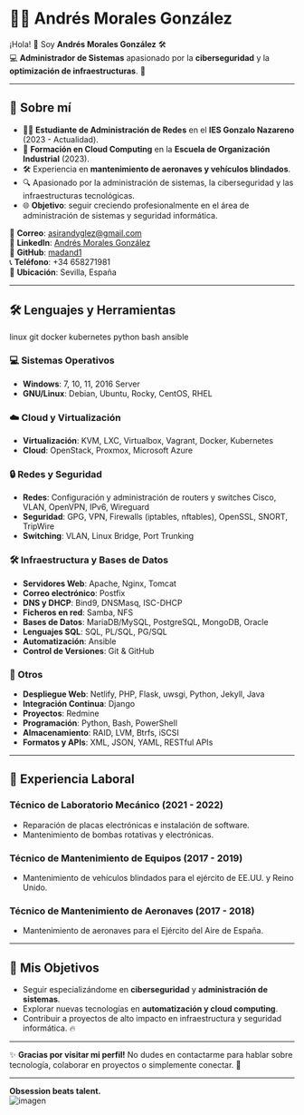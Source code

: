# 👨‍💻 Andrés Morales González

¡Hola! 👋 Soy **Andrés Morales González** 🛠️  
💻 **Administrador de Sistemas** apasionado por la **ciberseguridad** y la **optimización de infraestructuras**. 🚀

---

## 📍 Sobre mí

- 👨‍🎓 **Estudiante de Administración de Redes** en el **IES Gonzalo Nazareno** (2023 - Actualidad).
- 📡 **Formación en Cloud Computing** en la **Escuela de Organización Industrial** (2023).
- 🛠️ Experiencia en **mantenimiento de aeronaves y vehículos blindados**.
- 🔍 Apasionado por la administración de sistemas, la ciberseguridad y las infraestructuras tecnológicas.
- 🌐 **Objetivo**: seguir creciendo profesionalmente en el área de administración de sistemas y seguridad informática.

📧 **Correo**: [asirandyglez@gmail.com](mailto:asirandyglez@gmail.com)  
🔗 **LinkedIn**: [Andrés Morales González](https://www.linkedin.com/in/andr%C3%A9s-morales-gonz%C3%A1lez-6748a5256/)  
🐙 **GitHub**: [madand1](https://github.com/madand1)  
📞 **Teléfono**: +34 658271981  
📍 **Ubicación**: Sevilla, España  

---

## 🛠️ Lenguajes y Herramientas

linux git docker kubernetes python bash ansible

### 💻 Sistemas Operativos
- **Windows**: 7, 10, 11, 2016 Server
- **GNU/Linux**: Debian, Ubuntu, Rocky, CentOS, RHEL

### ☁️ Cloud y Virtualización
- **Virtualización**: KVM, LXC, Virtualbox, Vagrant, Docker, Kubernetes
- **Cloud**: OpenStack, Proxmox, Microsoft Azure

### 🔒 Redes y Seguridad
- **Redes**: Configuración y administración de routers y switches Cisco, VLAN, OpenVPN, IPv6, Wireguard
- **Seguridad**: GPG, VPN, Firewalls (iptables, nftables), OpenSSL, SNORT, TripWire
- **Switching**: VLAN, Linux Bridge, Port Trunking

### 🛠️ Infraestructura y Bases de Datos
- **Servidores Web**: Apache, Nginx, Tomcat
- **Correo electrónico**: Postfix
- **DNS y DHCP**: Bind9, DNSMasq, ISC-DHCP
- **Ficheros en red**: Samba, NFS
- **Bases de Datos**: MariaDB/MySQL, PostgreSQL, MongoDB, Oracle
- **Lenguajes SQL**: SQL, PL/SQL, PG/SQL
- **Automatización**: Ansible
- **Control de Versiones**: Git & GitHub

### 🔧 Otros
- **Despliegue Web**: Netlify, PHP, Flask, uwsgi, Python, Jekyll, Java
- **Integración Continua**: Django
- **Proyectos**: Redmine
- **Programación**: Python, Bash, PowerShell
- **Almacenamiento**: RAID, LVM, Btrfs, iSCSI
- **Formatos y APIs**: XML, JSON, YAML, RESTful APIs

---

## 🌟 Experiencia Laboral

### Técnico de Laboratorio Mecánico (2021 - 2022)
- Reparación de placas electrónicas e instalación de software.
- Mantenimiento de bombas rotativas y electrónicas.

### Técnico de Mantenimiento de Equipos (2017 - 2019)
- Mantenimiento de vehículos blindados para el ejército de EE.UU. y Reino Unido.

### Técnico de Mantenimiento de Aeronaves (2017 - 2018)
- Mantenimiento de aeronaves para el Ejército del Aire de España.

---

## 🎯 Mis Objetivos

- Seguir especializándome en **ciberseguridad** y **administración de sistemas**.
- Explorar nuevas tecnologías en **automatización y cloud computing**.
- Contribuir a proyectos de alto impacto en infraestructura y seguridad informática. 🔥

---

✨ **Gracias por visitar mi perfil!** No dudes en contactarme para hablar sobre tecnología, colaborar en proyectos o simplemente conectar. 💬

---

**Obsession beats talent.**  
![imagen](https://i.pinimg.com/originals/28/c3/72/28c37272863f905a8ece9b0b066edf6d.png)

